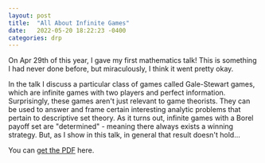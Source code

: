 ```yaml
---
layout: post
title:  "All About Infinite Games"
date:   2022-05-20 18:22:23 -0400
categories: drp
---
```

On Apr 29th of this year, I gave my first mathematics talk! This is something I had never done before, but miraculously, I think it went pretty okay. 

In the talk I discuss a particular class of games called Gale-Stewart games, which are infinite games with two players and perfect information. Surprisingly, these games aren't just relevant to game theorists. They can be used to answer and frame certain interesting analytic problems that pertain to descriptive set theory. As it turns out, infinite games with a Borel payoff set are "determined" - meaning there always exists a winning strategy. But, as I show in this talk, in general that result doesn't hold...

You can [get the PDF](/assets/Tasmin_drp_infinite_games.pdf) here. 
